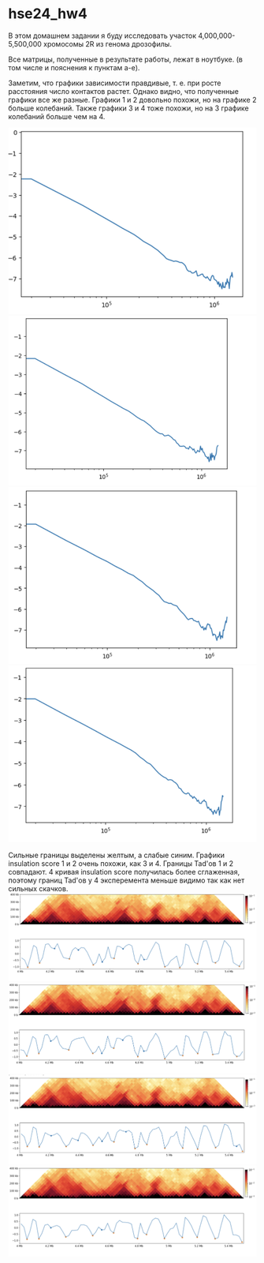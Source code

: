 # hse24_hw4

В этом домашнем задании я буду исследовать участок 4,000,000-5,500,000 хромосомы 2R из генома дрозофилы.

Все матрицы, полученные в результате работы, лежат в ноутбуке. (в том числе и пояснения к пунктам a-e).

Заметим, что графики зависимости правдивые, т. е. при росте расстояния число контактов растет. Однако видно, что полученные графики все же разные. 
Графики 1 и 2 довольно похожи, но на графике 2 больше колебаний. Также графики 3 и 4 тоже похожи, но на 3 графике колебаний больше чем на 4. 

![image](https://github.com/prayforanya/hse24_hw4/blob/main/data/plot1.png)
![image](https://github.com/prayforanya/hse24_hw4/blob/main/data/plot2.png)
![image](https://github.com/prayforanya/hse24_hw4/blob/main/data/plot3.png)
![image](https://github.com/prayforanya/hse24_hw4/blob/main/data/plot4.png)

Сильные границы выделены желтым, а слабые синим. Графики insulation score 1 и 2 очень похожи, как 3 и 4. Границы Tad'ов 1 и 2 совпадают. 4 кривая insulation score получилась более сглаженная, поэтому границ Tad'ов у 4 эксперемента меньше видимо так как нет сильных скачков.
![image](https://github.com/prayforanya/hse24_hw4/blob/main/data/plot_tad1.png)
![image](https://github.com/prayforanya/hse24_hw4/blob/main/data/plot_tad2.png)
![image](https://github.com/prayforanya/hse24_hw4/blob/main/data/plot_tad3.png)
![image](https://github.com/prayforanya/hse24_hw4/blob/main/data/plot_tad4.png)
